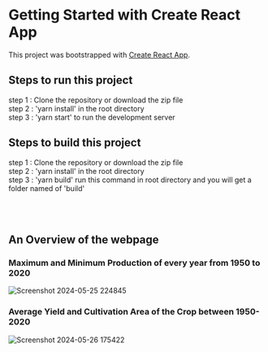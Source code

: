 # Getting Started with Create React App

This project was bootstrapped with [Create React App](https://github.com/facebook/create-react-app).

## Steps to run this project
step 1 : Clone the repository or download the zip file<br/>
step 2 : 'yarn install' in the root directory<br/>
step 3 : 'yarn start' to run the development server<br/>

## Steps to build this project
step 1 : Clone the repository or download the zip file<br/>
step 2 : 'yarn install' in the root directory<br/>
step 3 : 'yarn build' run this command in root directory and you will get a folder named of 'build'<br/>
<br/>
<br/>
<br/>
## An Overview of the webpage

### Maximum and Minimum Production of every year from 1950 to 2020
![Screenshot 2024-05-25 224845](https://github.com/Kalim22/aggriculture-data/assets/80146968/0537af1a-8c2e-4de1-9ae1-fb7abba4b1ad)

### Average Yield and Cultivation Area of the Crop between 1950-2020
![Screenshot 2024-05-26 175422](https://github.com/Kalim22/aggriculture-data/assets/80146968/03b398db-7cca-44ad-a49c-63f0b45a8622)
